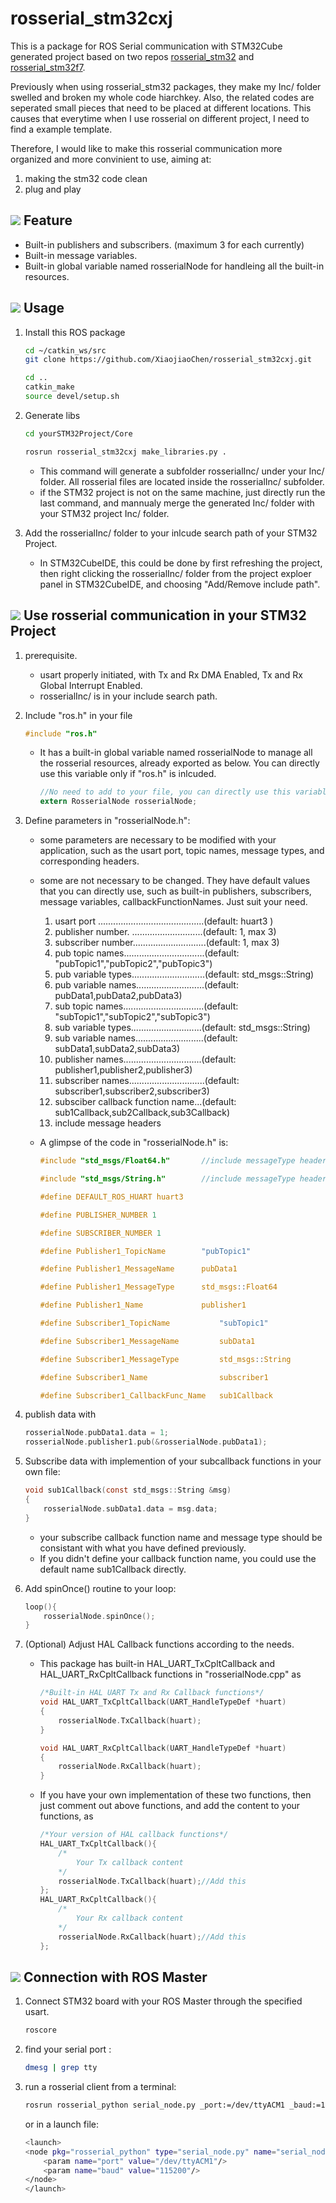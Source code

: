 # rosserial_stm32cxj

This is a package for ROS Serial communication with STM32Cube generated project based on two repos [rosserial_stm32](https://github.com/yoneken/rosserial_stm32) and [rosserial_stm32f7](https://github.com/fdila/rosserial_stm32f7). 

Previously when using rosserial_stm32 packages, they make my Inc/ folder swelled and broken my whole code hiarchkey.  Also, the related codes are seperated small pieces that need to be placed at different locations. This causes that everytime when I use rosserial on different project, I need to find a example template.

Therefore, I would like to make this rosserial communication more organized and more convinient to use, aiming at:
1. making the stm32 code clean
2. plug and play


## ![](https://via.placeholder.com/15/1589F0/000000?text=+) Feature
* Built-in publishers and subscribers. (maximum 3 for each currently)
* Built-in message variables.
* Built-in global variable named rosserialNode for handleing all the built-in resources.

## ![](https://via.placeholder.com/15/1589F0/000000?text=+) Usage
1. Install this ROS package
    ```sh
    cd ~/catkin_ws/src
    git clone https://github.com/XiaojiaoChen/rosserial_stm32cxj.git
    ```
    ```sh
    cd ..
    catkin_make
    source devel/setup.sh
    ```
2. Generate libs

    ```sh
    cd yourSTM32Project/Core

    rosrun rosserial_stm32cxj make_libraries.py .
    ```

    * This command will generate a subfolder rosserialInc/ under your Inc/ folder. All rosserial files are located inside the rosserialInc/ subfolder.
    * if the STM32 project is not on the same machine, just directly run the last command, and mannualy merge the generated Inc/ folder with your STM32 project Inc/ folder.


3. Add the rosserialInc/ folder to your inlcude search path of your STM32 Project. 

    * In STM32CubeIDE, this could be done by first refreshing the project, then right clicking the rosserialInc/ folder from the project exploer panel in STM32CubeIDE, and choosing "Add/Remove include path". 


## ![](https://via.placeholder.com/15/1589F0/000000?text=+) Use rosserial communication in your STM32 Project
 

1. prerequisite. 
    * usart properly initiated, with Tx and Rx DMA Enabled, Tx and Rx Global Interrupt Enabled.
    * rosserialInc/ is in your include search path.

2. Include "ros.h" in your file
    ```c
    #include "ros.h"
    ```
    * It has a built-in global variable named rosserialNode to manage all the rosserial resources, already exported as below. You can directly use this variable only if "ros.h" is inlcuded.
        ```c
        //No need to add to your file, you can directly use this variable if "ros.h" is included
        extern RosserialNode rosserialNode; 
        ```
3. Define parameters in "rosserialNode.h":

    * some parameters are necessary to be modified with your application, such as the usart port, topic names,  message types, and corresponding headers.

    * some are not necessary to be changed. They have default values that you can directly use, such as built-in publishers, subscribers, message variables, callbackFunctionNames. Just suit your need.
    
        1. usart port ..........................................(default: huart3   )
        2. publisher number. ............................(default: 1, max 3)
        2. subscriber number.............................(default: 1, max 3)
        3. pub topic names................................(default: "pubTopic1","pubTopic2","pubTopic3")
        3. pub variable types.............................(default: std_msgs::String)
        3. pub variable names...........................(default: pubData1,pubData2,pubData3)
        3. sub topic names................................(default: "subTopic1","subTopic2","subTopic3")
        3. sub variable types............................(default: std_msgs::String)
        3. sub variable names...........................(default: subData1,subData2,subData3)
        5. publisher names...............................(default: publisher1,publisher2,publisher3)
        6. subscriber names..............................(default: subscriber1,subscriber2,subscriber3)
        7. subsciber callback function name...(default: sub1Callback,sub2Callback,sub3Callback)
        8. include message headers

    * A glimpse of the code in "rosserialNode.h" is:

        ```c
        #include "std_msgs/Float64.h"		//include messageType headers

        #include "std_msgs/String.h"		//include messageType headers

        #define DEFAULT_ROS_HUART huart3

        #define PUBLISHER_NUMBER 1

        #define SUBSCRIBER_NUMBER 1

        #define Publisher1_TopicName    	"pubTopic1"

        #define Publisher1_MessageName  	pubData1 

        #define Publisher1_MessageType  	std_msgs::Float64 

        #define Publisher1_Name		  		publisher1

        #define Subscriber1_TopicName 			"subTopic1" 

        #define Subscriber1_MessageName 		subData1 

        #define Subscriber1_MessageType 		std_msgs::String 

        #define Subscriber1_Name		  		subscriber1	

        #define Subscriber1_CallbackFunc_Name   sub1Callback  
        ```
4. publish data with
    ```c
    rosserialNode.pubData1.data = 1;
    rosserialNode.publisher1.pub(&rosserialNode.pubData1);
    ```
5. Subscribe data with implemention of your subcallback functions in your own file:
    ```c
    void sub1Callback(const std_msgs::String &msg)
    {
        rosserialNode.subData1.data = msg.data;
    }
    ```
    * your subscribe callback function name and message type should be consistant with what you have defined previously. 
    * If you didn't define your callback function name, you could use the default name sub1Callback directly.

6. Add spinOnce() routine to your loop:
    ```c
    loop(){
        rosserialNode.spinOnce();
    }
    ```
7. (Optional) Adjust HAL Callback functions according to the needs.

    * This package has built-in HAL_UART_TxCpltCallback and HAL_UART_RxCpltCallback functions in "rosserialNode.cpp" as
        ```c
        /*Built-in HAL UART Tx and Rx Callback functions*/
        void HAL_UART_TxCpltCallback(UART_HandleTypeDef *huart)
        {
            rosserialNode.TxCallback(huart);    
        }

        void HAL_UART_RxCpltCallback(UART_HandleTypeDef *huart)
        {
            rosserialNode.RxCallback(huart);
        }
        ```
    * If you have your own implementation of these two functions, then just comment out above functions, and add the content to your functions, as
        ```c
        /*Your version of HAL callback functions*/
        HAL_UART_TxCpltCallback(){
            /*
                Your Tx callback content 
            */
            rosserialNode.TxCallback(huart);//Add this
        };
        HAL_UART_RxCpltCallback(){
            /*
                Your Rx callback content 
            */
            rosserialNode.RxCallback(huart);//Add this
        };
        ``` 


## ![](https://via.placeholder.com/15/1589F0/000000?text=+) Connection with ROS Master
1. Connect STM32 board with your ROS Master through the  specified usart.
     ```sh
    roscore
    ```

2. find your serial port :
    ```sh
    dmesg | grep tty
    ```
3. run a rosserial client from a terminal:
    ```sh
    rosrun rosserial_python serial_node.py _port:=/dev/ttyACM1 _baud:=115200
    ```
    or in a launch file:
    ```sh
    <launch>
    <node pkg="rosserial_python" type="serial_node.py" name="serial_node">
        <param name="port" value="/dev/ttyACM1"/>
        <param name="baud" value="115200"/>
    </node>
    </launch>
    ```
